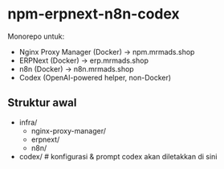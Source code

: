 # npm-erpnext-n8n-codex

Monorepo untuk:
- Nginx Proxy Manager (Docker) → npm.mrmads.shop
- ERPNext (Docker) → erp.mrmads.shop
- n8n (Docker) → n8n.mrmads.shop
- Codex (OpenAI-powered helper, non-Docker)

## Struktur awal
- infra/
  - nginx-proxy-manager/
  - erpnext/
  - n8n/
- codex/   # konfigurasi & prompt codex akan diletakkan di sini
